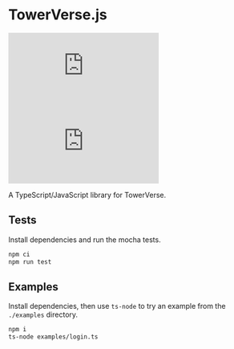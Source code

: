 # TowerVerse.js

![npm](https://img.shields.io/npm/v/towerverse.js)
![npm](https://img.shields.io/npm/dw/towerverse.js)


A TypeScript/JavaScript library for TowerVerse.

## Tests

Install dependencies and run the mocha tests.

```bash
npm ci
npm run test
```

## Examples

Install dependencies, then use `ts-node` to try an example from the `./examples` directory.

```bash
npm i
ts-node examples/login.ts
```
